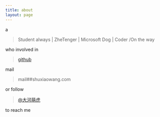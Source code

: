 ```yaml
---
title: about
layout: page
---
```


a
>  Student always | ZheTenger | Microsoft Dog | Coder /On the way


who involved in 
> [github](https://github.com/keaising)


mail 
> mail##shuxiaowang.com


or follow 
> [@大河萌虎](https://twitter.com/#!/keaising)


to reach me
